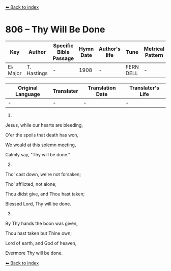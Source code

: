[⬅️ Back to index](../README.md)

# 806 – Thy Will Be Done

Key | Author   | Specific Bible Passage     |Hymn Date |Author's life |Tune |Metrical Pattern   |Composer/Source
-- | --------- | ---------------------------|----------|--------------|-----|-------------------|-------------  
E♭ Major |T. Hastings |- |1908 |- |FERN DELL |- |I. B. Woodbury

Original Language | Translater | Translation Date   | Translater's Life  
----------------- | --------- | --------------------|-------------     
\- |- |- |-




1.

Jesus, while our hearts are bleeding,

O'er the spoils that death has won,

We would at this solemn meeting,

Calmly say, "Thy will be done."



2.

Tho' cast down, we're not forsaken;

Tho' afflicted, not alone;

Thou didst give, and Thou hast taken;

Blessed Lord, Thy will be done.



3.

By Thy hands the boon was given,

Thou hast taken but Thine own;

Lord of earth, and God of heaven,

Evermore Thy will be done.

[⬅️ Back to index](../README.md)
